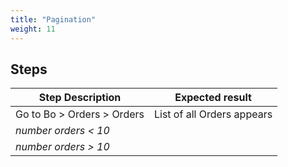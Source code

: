 ```yaml
---
title: "Pagination"
weight: 11
---
```

## Steps
| Step Description | Expected result |
| ----- | ----- |
| Go to Bo > Orders > Orders | List of all Orders appears |
| *number orders < 10* |  |
| *number orders > 10* |  |
